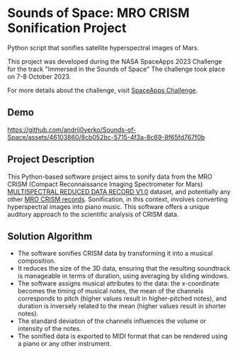 # Sounds of Space: MRO CRISM Sonification Project
Python script that sonifies satellite hyperspectral images of Mars.

This project was developed during the NASA SpaceApps 2023 Challenge for the track "Immersed in the Sounds of Space" The challenge took place on 7-8 October 2023.

For more details about the challenge, visit [SpaceApps Challenge](https://www.spaceappschallenge.org/2023/challenges/immersed-in-the-sounds-of-space/?tab=details).

## Demo
https://github.com/andrii0yerko/Sounds-of-Space/assets/46103860/8cb052bc-5715-4f3a-8c69-8f65fd767f0b


## Project Description

This Python-based software project aims to sonify data from the MRO CRISM (Compact Reconnaissance Imaging Spectrometer for Mars) [MULTISPECTRAL REDUCED DATA RECORD V1.0](https://pds.nasa.gov/ds-view/pds/viewDataset.jsp?dsid=MRO-M-CRISM-5-RDR-MULTISPECTRAL-V1.0) dataset, and potentially any other [MRO CRISM records](https://arcnav.psi.edu/urn:nasa:pds:context:instrument:crism.mro). Sonification, in this context, involves converting hyperspectral images into piano music. This software offers a unique auditory approach to the scientific analysis of CRISM data.

## Solution Algorithm

- The software sonifies CRISM data by transforming it into a musical composition.
- It reduces the size of the 3D data, ensuring that the resulting soundtrack is manageable in terms of duration, using averaging by sliding windows.
- The software assigns musical attributes to the data: the x-coordinate becomes the timing of musical notes, the mean of the channels corresponds to pitch (higher values result in higher-pitched notes), and duration is inversely related to the mean (higher values result in shorter notes).
- The standard deviation of the channels influences the volume or intensity of the notes.
- The sonified data is exported to MIDI format that can be rendered using a piano or any other instrument.
